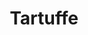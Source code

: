 ---
title: Tartuffe
year: 1966
opening_date: 1966-04-08
closing_date: 1966-04-16
layout: productions
featured_image: 
image_caption:
image_credit:
playbill:
category:
Theatre: Theatre Jacksonville
Venue: Little Theatre
cast:
  Madame Pernelle: Elise Hallowes
  Elmire: Evelyn Hughes
  Dorine: Lois Lee Stewart
  Damis: Tom Bridwell
  Mariane: Marcy Massaniso
  Cleante: William Cudlipp
  Flipote: Joanne Ingerson
  Monsieur Orgon: Norman Howard
  Valere: Bud Emerson
  Manservant to Tartuffe: Frank Nearhoof
  Tartuffe: Lowell King
  Loyale: Edward von Rosenberger
  An Officer: Pete Setley
  1st Sergeant: Harold Nearhoof
  2nd Sergeant: Frank Nearhoof
crew:
  Director: George Ballis
  Production Designer: Larry Riddle
  Stage Manager: 
    - Harold Nearhoof
    - Frank Nearhoof
  Lighting: 
    - Charles Vance
    - Frank Berman
    - A. Ira Fink
    - William Cudlipp
  Costumes: 
    - Mrs. Harold L. Nearhoof
    - Mrs. Frank Berman
    - Mrs. James Coleman
    - Mrs. James Perry
  Properties: 
    - Gladys M. Dale
    - Ellen Black
    - Esther Barnes
    - Judy Pryor
    - Maria Alarcon
  Make-up: 
    - Mrs. John Conner
    - Gertrude Moller
    - Doris Thornhill
  Scenery: 
    - Pete Setley
    - Maria Alarcon
    - Hal Loweeree
    - Robert Agnew
    - Eve DuPlig
    - Anita Purcell
    - Charles Vance
    - Gladys Dale
    - Dixie Cohen
    - David Kent
  Music Suggestions: Rosalind MacEnulty
understudies:
orchestra:
external_links:
---